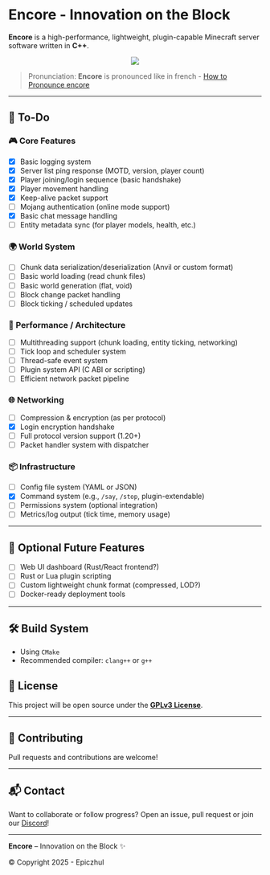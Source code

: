 # Encore - Innovation on the Block

**Encore** is a high-performance, lightweight, plugin-capable Minecraft server software written in **C++**.
<div align="center">
  <a href="https://discord.gg/z3AwTHzxFy">
    <img src="https://img.shields.io/badge/Discord-5865F2?style=for-the-badge&logo=discord&logoColor=white"/>
  </a>
  <br>
</div>



> Pronunciation: **Encore** is pronounced like in french - [How to Pronounce encore](https://youtu.be/_TndRxbUXzI?si=IGWAAAUA23HAcXij)

---

## 🧠 To-Do

### 🎮 Core Features
- [x] Basic logging system
- [x] Server list ping response (MOTD, version, player count)
- [x] Player joining/login sequence (basic handshake)
- [x] Player movement handling
- [x] Keep-alive packet support
- [ ] Mojang authentication (online mode support)
- [x] Basic chat message handling
- [ ] Entity metadata sync (for player models, health, etc.)

### 🌍 World System
- [ ] Chunk data serialization/deserialization (Anvil or custom format)
- [ ] Basic world loading (read chunk files)
- [ ] Basic world generation (flat, void)
- [ ] Block change packet handling
- [ ] Block ticking / scheduled updates

### 🔄 Performance / Architecture
- [ ] Multithreading support (chunk loading, entity ticking, networking)
- [ ] Tick loop and scheduler system
- [ ] Thread-safe event system
- [ ] Plugin system API (C ABI or scripting)
- [ ] Efficient network packet pipeline

### 🌐 Networking
- [ ] Compression & encryption (as per protocol)
- [X] Login encryption handshake
- [ ] Full protocol version support (1.20+)
- [ ] Packet handler system with dispatcher

### 📦 Infrastructure
- [ ] Config file system (YAML or JSON)
- [x] Command system (e.g., `/say`, `/stop`, plugin-extendable)
- [ ] Permissions system (optional integration)
- [ ] Metrics/log output (tick time, memory usage)

---

## 🧪 Optional Future Features
- [ ] Web UI dashboard (Rust/React frontend?)
- [ ] Rust or Lua plugin scripting
- [ ] Custom lightweight chunk format (compressed, LOD?)
- [ ] Docker-ready deployment tools

---

## 🛠 Build System
- Using `CMake`
- Recommended compiler: `clang++` or `g++`

## 🔗 License
This project will be open source under the **[GPLv3 License](https://www.gnu.org/licenses/gpl-3.0.en.html)**.

---

## 🤝 Contributing
Pull requests and contributions are welcome!

---

## 📬 Contact
Want to collaborate or follow progress? Open an issue, pull request or join our [Discord](https://discord.gg/z3AwTHzxFy)!

---

**Encore** – Innovation on the Block ✨


© Copyright 2025 - Epiczhul
